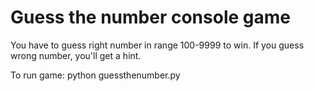 # Guess the number console game

You have to guess right number in range 100-9999 to win. If you guess wrong number, you'll get a hint.

To run game:
  python guessthenumber.py
